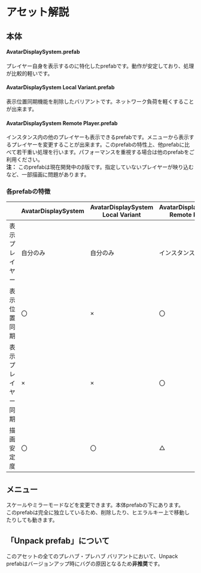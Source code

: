 # アセット解説

## 本体
#### AvatarDisplaySystem.prefab
プレイヤー自身を表示するのに特化したprefabです。動作が安定しており、処理が比較的軽いです。

#### AvatarDisplaySystem Local Variant.prefab
表示位置同期機能を削除したバリアントです。ネットワーク負荷を軽くすることが出来ます。

#### AvatarDisplaySystem Remote Player.prefab
インスタンス内の他のプレイヤーも表示できるprefabです。メニューから表示するプレイヤーを変更することが出来ます。このprefabの特性上、他prefabに比べて若干重い処理を行います。パフォーマンスを重視する場合は他のprefabをご利用ください。  
**注：** このprefabは現在開発中のβ版です。指定していないプレイヤーが映り込むなど、一部描画に問題があります。

### 各prefabの特徴
|  | AvatarDisplaySystem | AvatarDisplaySystem Local Variant | AvatarDisplaySystem Remote Player |
| - | - | - | - |
| 表示プレイヤー | 自分のみ | 自分のみ | インスタンス内全員 |
| 表示位置同期 | 〇 | × | 〇 |
| 表示プレイヤー同期 | × | × | 〇 |
| 描画安定度 | 〇 | 〇 | △ |

## メニュー
スケールやミラーモードなどを変更できます。本体prefabの下にあります。  
このprefabは完全に独立しているため、削除したり、ヒエラルキー上で移動したりしても動きます。

## 「Unpack prefab」について
このアセットの全てのプレハブ・プレハブ バリアントにおいて、Unpack prefabはバージョンアップ時にバグの原因となるため**非推奨**です。